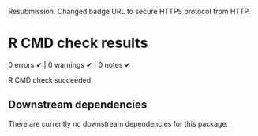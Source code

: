 Resubmission. Changed badge URL to secure HTTPS protocol from HTTP.

# R CMD check results 

0 errors ✔ | 0 warnings ✔ | 0 notes ✔

R CMD check succeeded

## Downstream dependencies

There are currently no downstream dependencies for this package.
